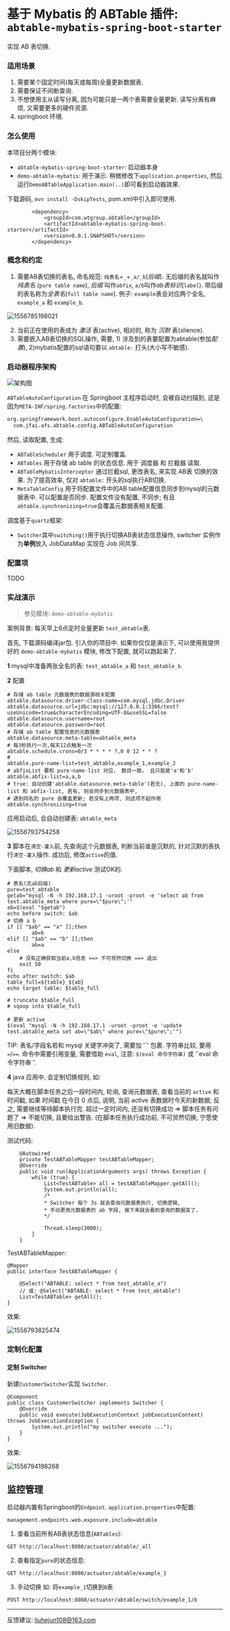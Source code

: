 # 基于 Mybatis 的 ABTable 插件: `abtable-mybatis-spring-boot-starter`


实现 AB 表切换.

### 适用场景

1. 需要某个固定时间(每天或每周)全量更新数据表.
2. 需要保证不间断查询.
3. 不想使用主从读写分离, 因为可能只是一两个表需要全量更新. 读写分离有麻烦, 又需要更多的硬件资源.
4. springboot 环境.

### 怎么使用

本项目分两个模块:
- `abtable-mybatis-spring-boot-starter`: 启动器本身
- `demo-abtable-mybatis`: 用于演示. 稍微修改下`application.properties`, 然后运行`DemoABTableApplication.main(..)`即可看到启动器效果.

下载源码, `mvn install -DskipTests`, pom.xml中引入即可使用.
```
        <dependency>
            <groupId>com.wtgroup.abtable</groupId>
            <artifactId>abtable-mybatis-spring-boot-starter</artifactId>
            <version>0.0.1.SNAPSHOT</version>
        </dependency>
```


### 概念和约定

1. 需要AB表切换的表名, 命名规范: `纯表名`+`_`+`_a/_b`(*后缀*). 无后缀的表名就叫作 *纯表名* (`pure table name`), *后缀* 叫作`abfix`, `a/b`叫作*ab表标识*(`label`).
带后缀的表名称为*全表名*(`full table name`). 例子: `example`表会对应两个全名, `example_a` 和 `example_b`.

![1556785198021](assets/1556785198021.png)

2. 当前正在使用的表成为 *激活* 表(active), 相对的, 称为 *沉默* 表(slience).
3. 需要嵌入AB表切换的SQL操作, 需要, 1) 涉及到的表要配置为abtable(参加*配置*), 2)mybatis配置的sql语句要以 `abtable:` 打头(大小写不敏感).



### 启动器程序架构



![架构图](./assets/架构图.png)



`ABTableAutoConfiguration` 在 Springboot 主程序启动时, 会被自动扫描到, 这是因为`META-INF/spring.factories`中的配置: 

```xml
org.springframework.boot.autoconfigure.EnableAutoConfiguration=\
  com.jfai.afs.abtable.config.ABTableAutoConfiguration
```

然后, 读取配置, 生成:

-  `ABTableScheduler` 用于调度. 可定制覆盖.
-  `ABTables` 用于存储 ab table 的状态信息. 用于 调度器 和 拦截器 读取.
-  `ABTableMybatisInterceptor` 通过拦截sql, 更改表名, 来实现 AB表 切换的效果. 为了提高效率, 仅对 `abtable:` 开头的sql执行AB切换.
-  `MetaTableConfig` 用于将配置文件中的AB table配置信息同步到mysql的元数据表中. 可以配置是否同步. 配置文件没有配置, 不同步; 有且`abtable.synchronizing=true`会覆盖元数据表相关配置.

调度基于`quartz`框架:

-  `Switcher`其中`switching()`用于执行切换AB表状态信息操作,  switcher 实例作为**单例**放入 JobDataMap 实现在 Job 间共享. 



### 配置项

TODO



### 实战演示

> 参见模块: `demo-abtable-mybatis`

案例背景: 每天早上6点定时全量更新 `test_abtable`表. 

首先, 下载源码编译jar包. 引入你的项目中. 如果你仅仅是演示下, 可以使用我提供好的 `demo-abtable-mybatis` 模块, 修改下配置, 就可以跑起来了. 

**1** mysql中准备两张全名的表: `test_abtable_a` 和 `test_abtable_b`.

**2** 配置

```properties
# 存储 ab table 元数据表的数据源相关配置
abtable.datasource.driver-class-name=com.mysql.jdbc.Driver
abtable.datasource.url=jdbc:mysql://127.0.0.1:3306/test?useUnicode=true&characterEncoding=UTF-8&useSSL=false
abtable.datasource.username=root
abtable.datasource.password=root
# 存储 ab table 配置信息的元数据表
abtable.datasource.meta-table=abtable_meta
# 每3秒执行一次,每天12点触发一次
abtable.schedule.crons=0/3 * * * * ?,0 0 12 * * ?
# 
abtable.pure-name-list=test_abtable,example_1,example_2
# abfixList 要和 pure-name-list 对应， 数目一致， 且只能是'a'和'b'
abtable.abfix-list=a,a,b
# true: 自动创建'abtable.datasource.meta-table'(若无), 上面的 pure-name-list 和 abfix-list, 若有, 则会同步到元数据表中,
# 遇到同名的 pure 会覆盖更新; 若没有上两项, 则这项不起作用
abtable.synchronizing=true
```

应用启动后, 会自动创建表: `abtable_meta`

![1556793754258](assets/1556793754258.png)

**3** 脚本在`清空-灌入`前, 先查询这个元数据表, 判断当前谁是沉默的, 针对沉默的表执行`清空-灌入`操作. 成功后, 修改`active`的值.

下面脚本, *切换ab* 和 *更新active* 测试OK的.

```shell
# 表名(无ab后缀)
pure=test_abtable
getab="mysql -N -h 192.168.17.1 -uroot -proot -e 'select ab from test.abtable_meta where pure=\"$pure\";'"
ab=$(eval "$getab")
echo before switch: $ab
# 切换 a b
if [[ "$ab" == "a" ]];then
        ab=b
elif [[ "$ab" == "b" ]];then
        ab=a
else
	# 没有正确获取当前a,b信息 ==> 不可贸然切换 ==> 退出
	exit 50
fi
echo after switch: $ab
table_full=${table}_${ab}
echo target table: $table_full

# truncate $table_full
# sqoop into $table_full

# 更新 active
$(eval "mysql -N -h 192.168.17.1 -uroot -proot -e 'update test.abtable_meta set ab=\"$ab\" where pure=\"$pure\";'")

```

TIP: 表名/字段名若和 mysql 关键字冲突了, 需要加 '\`' 包裹. 字符串比较, 要用 `=`/`==`. 命令中需要引用变量, 需要借助 `eval`, 注意: `$(eval 命令字符串)` 或  '\`eval 命令字符串\`'.

**4** java 应用中, 会定制切换规则, 如:

每天大概在脚本任务之后一段时间内, 轮询, 查询元数据表, 查看当前的 `active` 和 时间戳, 如果 时间戳 在今日 0 点后, 说明, 当前 active 表数据时今天的新数据; 反之, 需要继续等待脚本执行完. 超过一定时间内, 还没有切换成功 => 脚本任务有问题了 => 不能切换, 且要给出警告. (在脚本任务执行成功前, 不可贸然切换, 宁愿使用旧数据).



测试代码:

```
    @Autowired
    private TestABTableMapper testABTableMapper;
    @Override
    public void run(ApplicationArguments args) throws Exception {
        while (true) {
            List<TestABTable> all = testABTableMapper.getAll();
            System.out.println(all);
            /*
            * Switcher 每个 3s 就会查询元数据表执行, 切换逻辑,
            * 手动更改元数据表的 ab 字段, 接下来就会看到查询的数据变了.
            */

            Thread.sleep(3000);
        }
    }
```



TestABTableMapper:

```
@Mapper
public interface TestABTableMapper {

    @Select("ABTABLE: select * from test_abtable_a")
    // 或: @Select("ABTABLE: select * from test_abtable")
    List<TestABTable> getAll();
}
```



效果: 

![1556793825474](assets/1556793825474.png)





### 定制化配置

#### 定制 Switcher

新建`CustomerSwitcher`实现 `Switcher`. 

```
@Component
public class CustomerSwitcher implements Switcher {
    @Override
    public void execute(JobExecutionContext jobExecutionContext) throws JobExecutionException {
        System.out.println("my switcher execute ...");
    }
}
```



效果:

![1556794198268](assets/1556794198268.png)




## 监控管理
启动器内置有Springboot的`Endpoint`.
`application.properties`中配置:
```
management.endpoints.web.exposure.include=abtable
```

1. 查看当前所有AB表状态信息(`ABTables`):
```
GET http://localhost:8080/actuator/abtable/_all
```
2. 查看指定`pure`的状态信息:
```
GET http://localhost:8080/actuator/abtable/example_1
```
3. 手动切换
如: 将`example_1`切换到`B`表
```
POST http://localhost:8080/actuator/abtable/switch/example_1/b
```



---

反馈建议: liuhejun108@163.com





